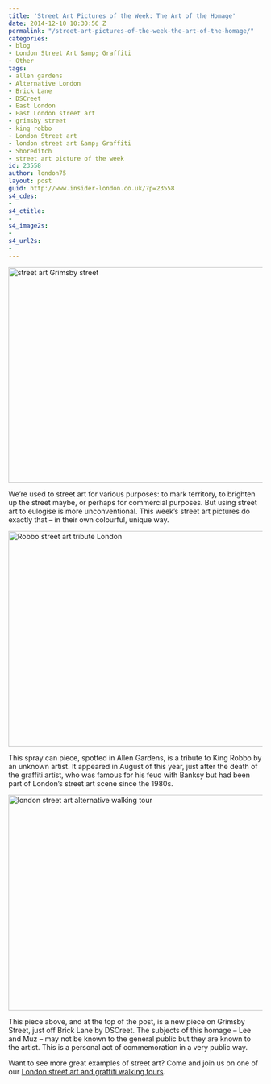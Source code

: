 ```yaml
---
title: 'Street Art Pictures of the Week: The Art of the Homage'
date: 2014-12-10 10:30:56 Z
permalink: "/street-art-pictures-of-the-week-the-art-of-the-homage/"
categories:
- blog
- London Street Art &amp; Graffiti
- Other
tags:
- allen gardens
- Alternative London
- Brick Lane
- DSCreet
- East London
- East London street art
- grimsby street
- king robbo
- London Street art
- london street art &amp; Graffiti
- Shoreditch
- street art picture of the week
id: 23558
author: london75
layout: post
guid: http://www.insider-london.co.uk/?p=23558
s4_cdes:
- 
s4_ctitle:
- 
s4_image2s:
- 
s4_url2s:
- 
---
```


<img class="aligncenter wp-image-23561 size-full" src="/wp-content/uploads/2014/12/13b_mini.jpg" alt="street art Grimsby street" width="569" height="427" />

We&#8217;re used to street art for various purposes: to mark territory, to brighten up the street maybe, or perhaps for commercial purposes. But using street art to eulogise is more unconventional. This week&#8217;s street art pictures do exactly that &#8211; in their own colourful, unique way.

<img class="aligncenter wp-image-23562 size-full" src="/wp-content/uploads/2014/12/4_mini.jpg" alt="Robbo street art tribute London" width="569" height="427" />

This spray can piece, spotted in Allen Gardens, is a tribute to King Robbo by an unknown artist. It appeared in August of this year, just after the death of the graffiti artist, who was famous for his feud with Banksy but had been part of London&#8217;s street art scene since the 1980s.

<img class="aligncenter wp-image-23563 size-full" src="/wp-content/uploads/2014/12/13a_mini.jpg" alt="london street art alternative walking tour" width="569" height="427" />

This piece above, and at the top of the post, is a new piece on Grimsby Street, just off Brick Lane by DSCreet. The subjects of this homage &#8211; Lee and Muz &#8211; may not be known to the general public but they are known to the artist. This is a personal act of commemoration in a very public way.

Want to see more great examples of street art? Come and join us on one of our <a href="http://www.insider-london.co.uk/london-graffiti-artists-walking-tours/" target="_blank">London street art and graffiti walking tours</a>.

&nbsp;